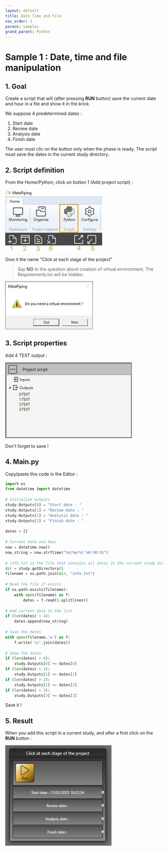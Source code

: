 ```yaml
---
layout: default
title: Date Time and File
nav_order: 1
parent: Samples
grand_parent: Python
---
```


# Sample 1 : Date, time and file manipulation

## 1. Goal

Create a script that will (after pressing **RUN** button) save the current date and hour in a file and show it in the *brick*.

We suppose 4 predetermined dates : 

1. Start date
2. Review date
3. Analysis date
4. Finish date

The user must clic on the button only when the phase is ready.
The script must save the dates in the current study directory.

## 2. Script definition

From the Home/Python, click on button 1 (Add project script) :

![Image](../../Images/PythonMenu.jpg)

Give it the name "Click at each stage of the project"

>Say **NO** to the question about creation of virtual environment. The Requirements.txt will be hidden.

![Image](../../Images/PythonMenu1.jpg)

## 3. Script properties

Add 4 TEXT output :

![Image](../../Images/PythonSample1_2.jpg)

Don't forget to save !

## 4. Main.py

Copy/paste this code in the Editor :

```python
import os
from datetime import datetime

# Initialize outputs
study.Outputs[0] = "Start date : "
study.Outputs[1] = "Review date : "
study.Outputs[2] = "Analysis date : "
study.Outputs[3] = "Finish date : "

dates = []

# Current date and hour
now = datetime.now()
now_string = now.strftime("%d/%m/%Y %H:%M:%S")

# info.txt is the file that contains all dates in the current study directory
dir = study.getDirectory()
filename = os.path.join(dir, "info.txt")

# Read the file if exists
if os.path.exists(filename):
    with open(filename) as f:
        dates = f.read().splitlines()
    
# Add current date to the list
if (len(dates) < 4):
    dates.append(now_string)

# Save the dates
with open(filename,'w') as f:
	f.write('\n'.join(dates))

# Show the dates
if (len(dates) > 0):
    study.Outputs[0] += dates[0]
if (len(dates) > 1):
    study.Outputs[1] += dates[1]
if (len(dates) > 2):
    study.Outputs[2] += dates[2]
if (len(dates) > 3):
    study.Outputs[3] += dates[3]
```

Save it !
## 5. Result

When you add this script in a current study, and after a first click on the **RUN** button :

![Image](../../Images/PythonSample1_1.jpg)